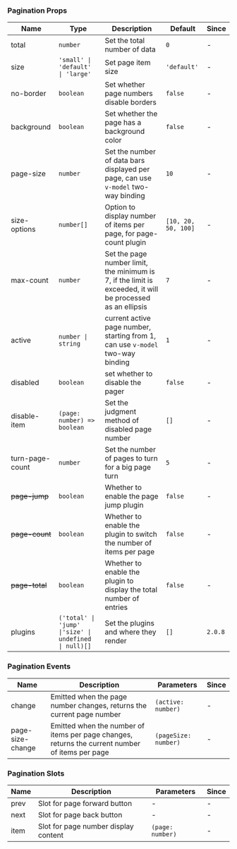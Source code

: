 ### Pagination Props

| Name            | Type                                                  | Description                                                                                                | Default             | Since   |
| --------------- | ----------------------------------------------------- | ---------------------------------------------------------------------------------------------------------- | ------------------- | ------- |
| total           | `number`                                              | Set the total number of data                                                                               | `0`                 | -       |
| size            | `'small' \| 'default' \| 'large'`                     | Set page item size                                                                                         | `'default'`         | -       |
| no-border       | `boolean`                                             | Set whether page numbers disable borders                                                                   | `false`             | -       |
| background      | `boolean`                                             | Set whether the page has a background color                                                                | `false`             | -       |
| page-size       | `number`                                              | Set the number of data bars displayed per page, can use `v-model` two-way binding                          | `10`                | -       |
| size-options    | `number[]`                                            | Option to display number of items per page, for page-count plugin                                          | `[10, 20, 50, 100]` | -       |
| max-count       | `number`                                              | Set the page number limit, the minimum is 7, if the limit is exceeded, it will be processed as an ellipsis | `7`                 | -       |
| active          | `number \| string`                                    | current active page number, starting from 1, can use `v-model` two-way binding                             | `1`                 | -       |
| disabled        | `boolean`                                             | set whether to disable the pager                                                                           | `false`             | -       |
| disable-item    | `(page: number) => boolean`                           | Set the judgment method of disabled page number                                                            | `[]`                | -       |
| turn-page-count | `number`                                              | Set the number of pages to turn for a big page turn                                                        | `5`                 | -       |
| ~~page-jump~~   | `boolean`                                             | Whether to enable the page jump plugin                                                                     | `false`             | -       |
| ~~page-count~~  | `boolean`                                             | Whether to enable the plugin to switch the number of items per page                                        | `false`             | -       |
| ~~page-total~~  | `boolean`                                             | Whether to enable the plugin to display the total number of entries                                        | `false`             | -       |
| plugins         | `('total' \| 'jump' \|'size' \| undefined \| null)[]` | Set the plugins and where they render                                                                      | `[]`                | `2.0.8` |

### Pagination Events

| Name             | Description                                                                                     | Parameters           | Since |
| ---------------- | ----------------------------------------------------------------------------------------------- | -------------------- | ----- |
| change           | Emitted when the page number changes, returns the current page number                           | `(active: number)`   | -     |
| page-size-change | Emitted when the number of items per page changes, returns the current number of items per page | `(pageSize: number)` | -     |

### Pagination Slots

| Name | Description                          | Parameters       | Since |
| ---- | ------------------------------------ | ---------------- | ----- |
| prev | Slot for page forward button         | -                | -     |
| next | Slot for page back button            | -                | -     |
| item | Slot for page number display content | `(page: number)` | -     |
